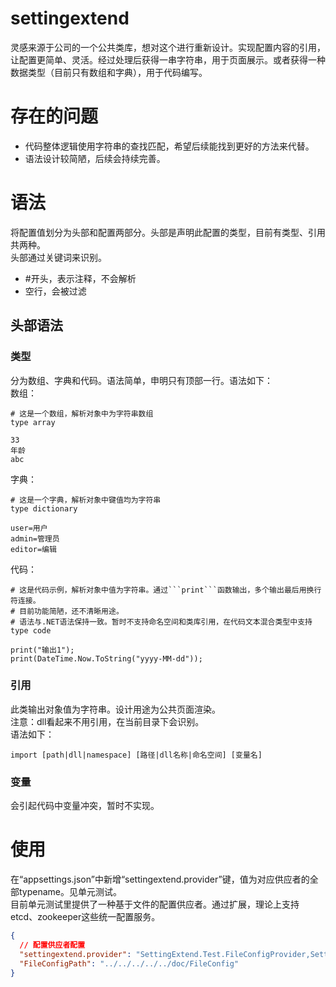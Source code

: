 # settingextend
灵感来源于公司的一个公共类库，想对这个进行重新设计。实现配置内容的引用，让配置更简单、灵活。经过处理后获得一串字符串，用于页面展示。或者获得一种数据类型（目前只有数组和字典），用于代码编写。

# 存在的问题
- 代码整体逻辑使用字符串的查找匹配，希望后续能找到更好的方法来代替。
- 语法设计较简陋，后续会持续完善。

# 语法
将配置值划分为头部和配置两部分。头部是声明此配置的类型，目前有类型、引用共两种。<br/>
头部通过关键词来识别。
- #开头，表示注释，不会解析
- 空行，会被过滤
## 头部语法
### 类型
分为数组、字典和代码。语法简单，申明只有顶部一行。语法如下：<br/>
数组：
```
# 这是一个数组，解析对象中为字符串数组
type array

33
年龄
abc
```
字典：
```
# 这是一个字典，解析对象中键值均为字符串
type dictionary

user=用户
admin=管理员
editor=编辑
```
代码：
```
# 这是代码示例，解析对象中值为字符串。通过```print```函数输出，多个输出最后用换行符连接。
# 目前功能简陋，还不清晰用途。
# 语法与.NET语法保持一致。暂时不支持命名空间和类库引用，在代码文本混合类型中支持
type code

print("输出1");
print(DateTime.Now.ToString("yyyy-MM-dd"));
```
### 引用
此类输出对象值为字符串。设计用途为公共页面渲染。<br/>
注意：dll看起来不用引用，在当前目录下会识别。<br/>
语法如下：
```
import [path|dll|namespace] [路径|dll名称|命名空间] [变量名]
```
### 变量
会引起代码中变量冲突，暂时不实现。

# 使用
在“appsettings.json”中新增“settingextend.provider”键，值为对应供应者的全部typename。见单元测试。<br/>
目前单元测试里提供了一种基于文件的配置供应者。通过扩展，理论上支持etcd、zookeeper这些统一配置服务。
```json
{
  // 配置供应者配置
  "settingextend.provider": "SettingExtend.Test.FileConfigProvider,SettingExtend.Test",
  "FileConfigPath": "../../../../../doc/FileConfig"
}
```